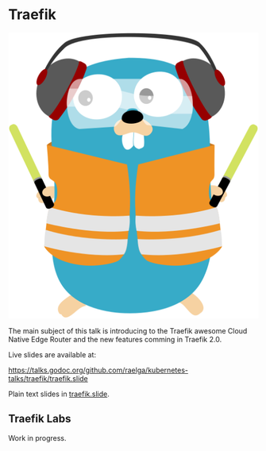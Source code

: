 # Traefik

![Traefik Logo](images/traefik-logo.svg)

The main subject of this talk is introducing to the Traefik awesome Cloud Native Edge Router and the new features comming in Traefik 2.0.

Live slides are available at:

https://talks.godoc.org/github.com/raelga/kubernetes-talks/traefik/traefik.slide

Plain text slides in [traefik.slide](ktraefik.slide).

## Traefik Labs

Work in progress.